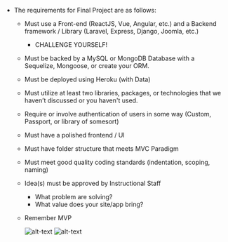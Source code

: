 * The requirements for Final Project are as follows:
	
	* Must use a Front-end (ReactJS, Vue, Angular, etc.) and a Backend framework / Library (Laravel, Express, Django, Joomla, etc.)
	
    	- CHALLENGE YOURSELF!

	* Must be backed by a MySQL or MongoDB Database with a Sequelize, Mongoose, or create your ORM.

	* Must be deployed using Heroku (with Data)

	* Must utilize at least two libraries, packages, or technologies that we haven’t discussed or you haven't used.

	* Require or involve authentication of users in some way (Custom, Passport, or library of somesort)

	* Must have a polished frontend / UI 

	* Must have folder structure that meets MVC Paradigm

	* Must meet good quality coding standards (indentation, scoping, naming)
  
  * Idea(s) must be approved by Instructional Staff
    - What problem are solving?
    - What value does your site/app bring?
    
  * Remember MVP
    
    ![alt-text](https://media.licdn.com/mpr/mpr/AAEAAQAAAAAAAAPxAAAAJGE5NzcwZTc3LTZmZmEtNDgyZS1hZmU2LThkZWIwZmY4MmY4Zg.jpg)
    ![alt-text](http://www.expressiveproductdesign.com/wp-content/uploads/2016/01/How_To_Build_A_MVP.jpg)